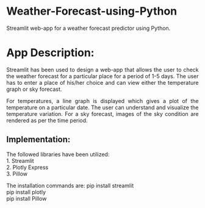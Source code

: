 # Weather-Forecast-using-Python
Streamlit web-app for a weather forecast predictor using Python.

# App Description:

<p align="justify">Streamlit has been used to design a web-app that allows the user to check the weather forecast for a particular place for a period of 1-5 days. The user has to enter a place of his/her choice and can view either the temperature graph or sky forecast.</p>

<p align="justify"> For temperatures, a line graph is displayed which gives a plot of the temperature on a particular date. The user can understand and visualize the temperature variation. For a sky forecast, images of the sky condition are rendered as per the time period.</p>

## Implementation:
<p align="justify"> The followed libraries have been utilized:<br/> 1. Streamlit <br/> 2. Plotly Express <br/> 3. Pillow <br/> </p>

<p align="justify"> The installation commands are:
                                                    pip install streamlit  <br/>
                                                    pip install plotly     <br/>
                                                    pip install Pillow     <br/>
</p>
